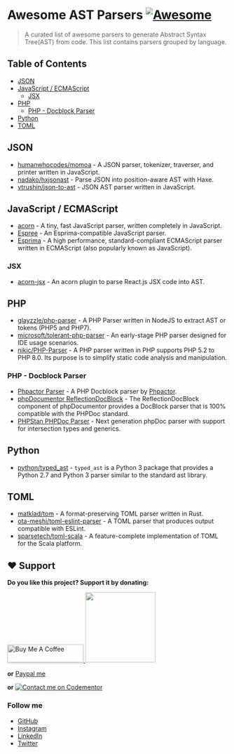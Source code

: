 # Awesome AST Parsers [![Awesome](https://cdn.rawgit.com/sindresorhus/awesome/d7305f38d29fed78fa85652e3a63e154dd8e8829/media/badge.svg)](https://github.com/sindresorhus/awesome)

> A curated list of awesome parsers to generate Abstract Syntax Tree(AST) from code. This list contains parsers grouped by language.

## Table of Contents

- [JSON](#json)
- [JavaScript / ECMAScript](#javascript--ecmascript)
    - [JSX](#jsx)
- [PHP](#php)
    - [PHP - Docblock Parser](#php---docblock-parser)
- [Python](#python)
- [TOML](#toml)

## JSON

- [humanwhocodes/momoa](https://github.com/humanwhocodes/momoa) - A JSON parser, tokenizer, traverser, and printer written in JavaScript.
- [nadako/hxjsonast](https://github.com/nadako/hxjsonast/) - Parse JSON into position-aware AST with Haxe.
- [vtrushin/json-to-ast](https://github.com/vtrushin/json-to-ast) - JSON AST parser written in JavaScript.

## JavaScript / ECMAScript

- [acorn](https://github.com/acornjs/acorn) - A tiny, fast JavaScript parser, written completely in JavaScript.
- [Espree](https://github.com/eslint/espree) - An Esprima-compatible JavaScript parser.
- [Esprima](https://github.com/jquery/esprima) - A high performance, standard-compliant ECMAScript parser written in ECMAScript (also popularly known as JavaScript).

### JSX

- [acorn-jsx](https://github.com/acornjs/acorn-jsx) - An acorn plugin to parse React.js JSX code into AST.

## PHP

- [glayzzle/php-parser](https://github.com/glayzzle/php-parser) - A PHP Parser written in NodeJS to extract AST or tokens (PHP5 and PHP7).
- [microsoft/tolerant-php-parser](https://github.com/microsoft/tolerant-php-parser) - An early-stage PHP parser designed for IDE usage scenarios.
- [nikic/PHP-Parser](https://github.com/nikic/PHP-Parser) - A PHP parser written in PHP supports PHP 5.2 to PHP 8.0. Its purpose is to simplify static code analysis and manipulation.

### PHP - Docblock Parser

- [Phpactor Parser](https://github.com/phpactor/docblock) - A PHP Docblock parser by [Phpactor](https://github.com/phpactor).
- [phpDocumentor ReflectionDocBlock](https://github.com/phpDocumentor/ReflectionDocBlock) - The ReflectionDocBlock component of phpDocumentor provides a DocBlock parser that is 100% compatible with the PHPDoc standard.
- [PHPStan PHPDoc Parser](https://github.com/phpstan/phpdoc-parser) - Next generation phpDoc parser with support for intersection types and generics.

## Python

- [python/typed_ast](https://github.com/python/typed_ast) - `typed_ast` is a Python 3 package that provides a Python 2.7 and Python 3 parser similar to the standard ast library.

## TOML

- [matklad/tom](https://github.com/matklad/tom) - A format-preserving TOML parser written in Rust.
- [ota-meshi/toml-eslint-parser](https://github.com/ota-meshi/toml-eslint-parser) - A TOML parser that produces output compatible with ESLint.
- [sparsetech/toml-scala](https://github.com/sparsetech/toml-scala) - A feature-complete implementation of TOML for the Scala platform.

## ❤️ Support
**Do you like this project? Support it by donating:**

<a href="https://www.buymeacoffee.com/ishanvyas" target="_blank">
    <img src="https://www.buymeacoffee.com/assets/img/custom_images/purple_img.png" alt="Buy Me A Coffee" style="height: 41px !important;width: 174px !important;box-shadow: 0px 3px 2px 0px rgba(190, 190, 190, 0.5) !important;-webkit-box-shadow: 0px 3px 2px 0px rgba(190, 190, 190, 0.5) !important;" >
</a>

<a href="https://www.patreon.com/ishanvyas">
    <img src="https://c5.patreon.com/external/logo/become_a_patron_button@2x.png" width="160">
</a>

**or** [Paypal me](https://paypal.me/IshanVyas?locale.x=en_GB)

**or** [![Contact me on Codementor](https://www.codementor.io/m-badges/isvyas/get-help.svg)](https://www.codementor.io/@isvyas?refer=badge)

### Follow me
- [GitHub](https://github.com/ishanvyas22)
- [Instagram](https://www.instagram.com/ishancodes)
- [LinkedIn](https://www.linkedin.com/in/ishan-vyas-314111112)
- [Twitter](https://twitter.com/ishanvyas22)
